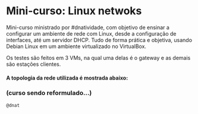 # Mini-curso: Linux netwoks

Mini-curso ministrado por #dnatividade, com objetivo de ensinar a configurar um ambiente de rede com Linux, desde a configuração de interfaces, até um servidor DHCP. Tudo de forma prática e objetiva, usando Debian Linux em um ambiente virtualizado no VirtualBox.

Os testes são feitos em 3 VMs, na qual uma delas é o gateway e as demais são estações clientes.

#### A topologia da rede utilizada é mostrada abaixo:

### (curso sendo reformulado...)

```
@dnat
```

